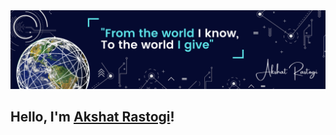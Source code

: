 <img src="https://github.com/AkshatRastogi-1nC0re/AkshatRastogi-1nC0re/blob/main/Akshat%20Rastogi%20(13).png">
<br/>

## Hello, I'm <a href="https://akshatrastogi.in" target="_blank">Akshat Rastogi</a>!
